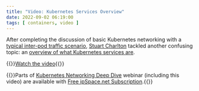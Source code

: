 ```yaml
---
title: "Video: Kubernetes Services Overview"
date: 2022-09-02 06:19:00
tags: [ containers, video ]
---
```

After completing the discussion of basic Kubernetes networking with a [typical inter-pod traffic scenario](https://my.ipspace.net/bin/get/Kubernetes/1.6%20-%20Typical%20Inter-Pod%20Traffic%20Walk.mp4?doccode=Kubernetes), [Stuart Charlton](https://www.ipspace.net/Author:Stuart_Charlton) tackled another confusing topic: an [overview of what Kubernetes services are](https://my.ipspace.net/bin/get/Kubernetes/1.7%20-%20Kubernetes%20Services%20Overview.mp4?doccode=Kubernetes).

{{<jump>}}[Watch the video](https://my.ipspace.net/bin/get/Kubernetes/1.7%20-%20Kubernetes%20Services%20Overview.mp4?doccode=Kubernetes){{</jump>}}

{{<note free>}}Parts of [Kubernetes Networking Deep Dive](https://www.ipspace.net/Kubernetes_Networking_Deep_Dive) webinar (including this video) are available with [Free ipSpace.net Subscription](https://www.ipspace.net/Subscription/Free).{{</note>}}
